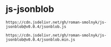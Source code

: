 # js-jsonblob

```
https://cdn.jsdelivr.net/gh/roman-smolnyk/js-jsonblob@v0.0.4/jsonblob.js
```

```
https://cdn.jsdelivr.net/gh/roman-smolnyk/js-jsonblob@v0.0.4/jsonblob.min.js
```
